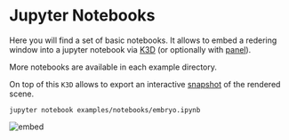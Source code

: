 
# Jupyter Notebooks

Here you will find a set of basic notebooks. 
It allows to embed a redering window into a jupyter notebook via 
[K3D](https://github.com/K3D-tools/K3D-jupyter)
(or optionally with [panel](https://github.com/pyviz/panel)).

More notebooks are available in each example directory.

On top of this `K3D` allows to export an interactive
[snapshot](https://vtkplotter.embl.es/examples/K3D_snapshot.html)
of the rendered scene.

`jupyter notebook examples/notebooks/embryo.ipynb`

![embed](https://user-images.githubusercontent.com/32848391/58486800-d6172880-8166-11e9-9a43-ed20b8fed19c.jpg)
